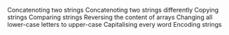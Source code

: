Concatenoting two strings
Concatenoting two strings differently
Copying strings
Comparing strings
Reversing the content of arrays
Changing all lower-case letters to upper-case
Capitalising every word
Encoding strings
